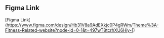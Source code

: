 ## Figma Link 

[Figma Link] (https://www.figma.com/design/Hb31V8a9AdEXkjc0P4gRWm/Theme%3A-Fitness-Related-website?node-id=0-1&t=497wT8tcrhXU6Hiy-1)

